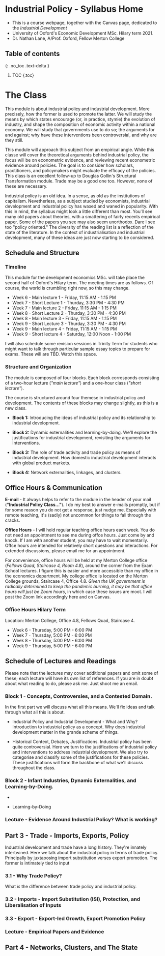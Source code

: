 # Industrial Policy - Syllabus Home
- This is a course webpage, together with the Canvas page, dedicated to the *Industrial Development*
- University of Oxford's Economic Development MSc. Hilary term 2021.
- Dr. Nathan Lane, A/Prof. Oxford, Fellow Merton College

## Table of contents
{: .no_toc .text-delta }

1. TOC
{:toc}

# The Class

This module is about industrial policy and industrial development. More precisely, how the former is used to promote the latter. We will study the means by which states encourage (or, in practice, stymie) the evolution of industry, and shape the composition of economic activity within a national economy. We will study that governments use to do so; the arguments for and against; why have these interventions been controversial, and why are they still.

This module will approach this subject from an empirical angle. While this classe will cover the theoretical arguments behind industrial policy, the focus will be on econometric evidence, and reviewing recent econometric evidence around policies. The goal is to consider how scholars, practitioners, and policymakers might evaluate the efficacy of the policies. This class is an excellent follow-up to Douglas Gollin's Structural Transformation module. Trade may be a good one too. However, none of these are necessary.

Industrial policy is an old idea. In a sense, as old as the institutions of capitalism. Nevetherless, as a subject studied by economists, industrial development and industrial policy has waxed and waned in popularity. With this in mind, the syllabus might look a little different than most. You'll see many old papers about theories, with a smattering of fairly recents empirical paper. Some of the papers you see may also seem unorthodox. Dare I see too "policy oriented." The diversity of the reading list is a reflection of the state of the literature. In the context of industrialisation and industrial development, many of these ideas are just now starting to be considered.


## Schedule and Structure 


### Timeline

This module for the development economics MSc. will take place the second half of Oxford's Hilary term. The meeting times are as follows. Of course, the world is crumbling right now, so this may change.

- Week 6 - Main lecture 1 - Friday, 11:15 AM - 1:15 PM 
- Week 7 - Short Lecture 1 - Thurday, 3:30 PM - 4:30 PM
- Week 7 - Main lecture 2 -  Friday, 11:15 AM - 1:15 PM 
- Week 8 - Short Lecture 2 - Thurday, 3:30 PM - 4:30 PM
- Week 8 - Main lecture 3 -  Friday, 11:15 AM - 1:15 PM 
- Week 9 - Short Lecture 3 - Thurday, 3:30 PM - 4:30 PM
- Week 9 - Main lecture 4 -  Friday, 11:15 AM - 1:15 PM 
- Week 9 - Short lecture 4 - Saturday, 12:00 Noon - 1:00 PM


I will also schedule some revision sessions in Trinity Term for students who might want to talk through particular sample essay topics to prepare for exams. These will are TBD. Watch this space.

### Structure and Organization  

The module is composed of four blocks. Each block corresponds consisting of a two-hour lecture (_"main lecture"_) and a one-hour class (_"short lecture"_). 

The course is structured around four themese in industrial policy and development. The contents of these blocks may change slightly, as this is a new class. 

- __Block 1:__ Introducing the ideas of industrial policy and its relationship to industrial development. 

- __Block 2:__ Dynamic externalities and learning-by-doing. We'll explore the justifications for industrial development, revisiting the arguments for interventions.  

- __Block 3:__ The role of trade activity and trade policy as means of industrial development. How domestic industrial development interacts with global product markets. 

- __Block 4:__ Network externalities, linkages, and clusters. 


## Office Hours & Communication

__E-mail__ - It always helps to refer to the module in the header of your mail (__"Industrial Policy Class..."__). I do my best to answer e-mails promptly, but if for some reason you do not get a response, just nudge me. Especially with remote teaching, it's (sadly) not uncommon for things to fall through the cracks.

__Office Hours__  -  I will hold regular teaching office hours each week. You do not need an appointment to see me during offce hours. Just come by and knock. If I am with another student, you may have to wait momentarily. Offce hours are intended for relatively short questions and interactions. For extended discussions, please email me for an appointment. 

For convenience, office hours will be held at my Merton College office (_Fellows Quad, Staircase 4, Room 4.8_), around the corner from the Exam School lectures. I figure this is easier and more accessible than my office in the economics department. My college office is located on the Merton College grounds, Staircase 4, Office 4.8. _Given the UK government is radically determined to keep the pandemic burning, it may be that office hours will just be Zoom hours_, in which case these issues are moot. I will post the Zoom link accordingly here and on Canvas.

### Office Hours Hilary Term

Location:  Merton College, Office 4.8, Fellows Quad, Staircase 4.

- Week 6 - Thursday, 5:00 PM - 6:00 PM 
- Week 7 - Thursday, 5:00 PM - 6:00 PM 
- Week 8 - Thursday, 5:00 PM - 6:00 PM 
- Week 9 - Thursday, 5:00 PM - 6:00 PM 


## Schedule of Lectures and Readings

Please note that the lectures may cover additional papers and omit some of these; each lecture will have its own list of references. If you are in doubt about what reading to do, please ask me. Just shoot me an email. 

### Block 1 - Concepts, Controversies, and a Contested Domain.
In the first part we will discuss what all this means. We'll fix ideas and talk through what all this is about. 

- Industrial Policy and Industrial Development - What and Why?
Introduction to industrial policy as a concept. Why does industrial development matter in the grande scheme of things. 

- Historical Context, Debates, Justifications. 
Industrial policy has been quite controversial. Here we turn to the justifications of industrial policy and interventions to address industrial development. We also try to categorise and classify some of the justifications for these policies. These justifications will form the backbone of what we'll discuss throughout the class. 

### Block 2 - Infant Industries, Dynamic Externalities, and Learning-by-Doing.

- 

- Learning-by-Doing


### Lecture - Evidence Around Industrial Policy? What is working?


## Part 3 - Trade - Imports, Exports, Policy
Industrial development and trade have a long history. They're innately intertwined. Here we talk about the industrial policy in terms of trade policy. Principally by juxtaposing import substitution verses export promotion. The former is intimately tied to input 

### 3.1 - Why Trade Policy? 
What _is_ the difference between trade policy and industrial policy. 

### 3.2 - Imports - Import Substitution (ISI), Protection, and Liberalisation of Inputs

### 3.3 - Export - Export-led Growth, Export Promotion Policy

### Lecture - Empirical Papers and Evidence

## Part 4 - Networks, Clusters, and The State

